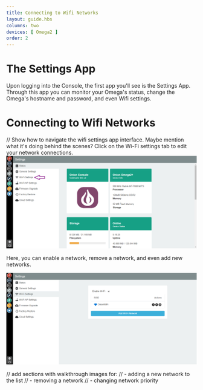 ```yaml
---
title: Connecting to Wifi Networks
layout: guide.hbs
columns: two
devices: [ Omega2 ]
order: 2
---
```



# The Settings App

Upon logging into the Console, the first app you'll see is the Settings App. Through this app you can monitor your Omega's status, change the Omega's hostname and password, and even Wifi settings.  

# Connecting to Wifi Networks

// Show how to navigate the wifi settings app interface. Maybe mention what it's doing behind the scenes?
Click on the Wi-Fi settings tab to edit your network connections.
![settings-page](../img/connecting-to-wifi-1.png)

Here, you can enable a network, remove a network, and even add new networks.

![wifi-settings-page](../img/connecting-to-wifi-2.png)

// add sections with walkthrough images for:
//  - adding a new network to the list
//  - removing a network
//  - changing network priority
